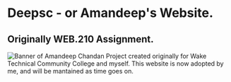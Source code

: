 # Deepsc - or Amandeep's Website.
## Originally WEB.210 Assignment.
![Banner of Amandeep Chandan](https://github.com/[aschandan]/[asc]/blob/[deepsc]/banner.png?raw=true)
Project created originally for Wake Technical Community College and myself. This website is now adopted by me, and will be mantained as time goes on. 

